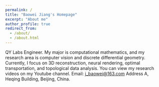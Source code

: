 ```yaml
---
permalink: /
title: "Baowei Jiang's Homepage"
excerpt: "About me"
author_profile: true
redirect_from: 
  - /about/
  - /about.html
---
```


QY Labs Engineer.
My major is computational mathematics, and my research area is computer vision and discrete differential geometry.
Currently, I focus on 3D reconstruction, neural rendering, optimal transportation, and topological data analysis.
You can view my research videos on my Youtube channel.
Email: j_baowei@163.com
Address A, Heqing Building, Beijing, China.
